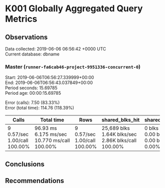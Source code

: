 # K001 Globally Aggregated Query Metrics

## Observations ##
Data collected: 2019-06-06 06:56:42 +0000 UTC  
Current database: dbname  



### Master (`runner-fa6cab46-project-9951336-concurrent-0`) ###
Start: 2019-06-06T06:56:27.339999+00:00  
End: 2019-06-06T06:56:43.037849+00:00  
Period seconds: 15.69785  
Period age: 00:00:15.69785  

Error (calls): 7.50 (83.33%)  
Error (total time): 114.76 (118.39%)

| Calls | Total&nbsp;time | Rows | shared_blks_hit | shared_blks_read | shared_blks_dirtied | shared_blks_written | blk_read_time | blk_write_time | kcache_reads | kcache_writes | kcache_user_time_ms | kcache_system_time |
|-------|------------|------|-----------------|------------------|---------------------|---------------------|---------------|----------------|--------------|---------------|---------------------|--------------------|
|9<br/>0.57/sec<br/>1.00/call<br/>100.00% |96.93&nbsp;ms<br/>6.175&nbsp;ms/sec<br/>10.770&nbsp;ms/call<br/>100.00% |9<br/>0.57/sec<br/>1.00/call<br/>100.00% |25,689&nbsp;blks<br/>1.64K&nbsp;blks/sec<br/>2.86K&nbsp;blks/call<br/>100.00% |0&nbsp;blks<br/>0.00&nbsp;blks/sec<br/>0.00&nbsp;blks/call<br/>0.00% |0&nbsp;blks<br/>0.00&nbsp;blks/sec<br/>0.00&nbsp;blks/call<br/>0.00% |0&nbsp;blks<br/>0.00&nbsp;blks/sec<br/>0.00&nbsp;blks/call<br/>0.00% |0.00&nbsp;ms<br/>0.000&nbsp;ms/sec<br/>0.000&nbsp;ms/call<br/>0.00% |0.00&nbsp;ms<br/>0.000&nbsp;ms/sec<br/>0.000&nbsp;ms/call<br/>0.00% |0.00&nbsp;bytes<br/>0.00&nbsp;bytes/sec<br/>0.00&nbsp;bytes/call<br/>0.00% |0.00&nbsp;bytes<br/>0.00&nbsp;bytes/sec<br/>0.00&nbsp;bytes/call<br/>0.00% |0.00&nbsp;ms<br/>0.000&nbsp;ms/sec<br/>0.000&nbsp;ms/call<br/>0.00% |0.00&nbsp;ms<br/>0.000&nbsp;ms/sec<br/>0.000&nbsp;ms/call<br/>0.00%|





## Conclusions ##


## Recommendations ##

